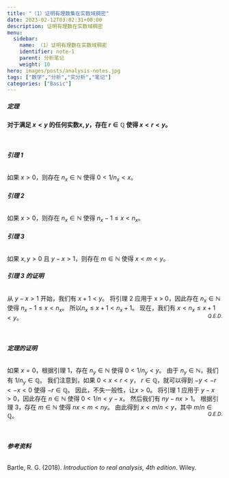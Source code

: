 ```yaml
---
title: "（1）证明有理数集在实数域稠密"
date: 2023-02-12T03:02:31+00:00
description: 证明有理数在实数域稠密
menu:
  sidebar:
    name: （1）证明有理数在实数域稠密
    identifier: note-1
    parent: 分析笔记
    weight: 10
hero: images/posts/analysis-notes.jpg
tags: ["数学","分析","实分析","笔记"]
categories: ["Basic"]
---
```


##### **定理**

**对于满足 $x < y$ 的任何实数$x, y$，存在 $r \in \mathbb{Q}$ 使得 $x < r < y$。**

</br>

###### **引理 1**

如果 $x > 0$，则存在 $n_x \in \mathbb{N}$ 使得 $0 < 1/n_x < x$。

###### **引理 2**

如果 $x > 0$，则存在 $n_x \in \mathbb{N}$ 使得 $n_x - 1 \le x < n_x$。

###### **引理 3**

如果 $x, y > 0$ 且 $y - x > 1$，则存在 $m \in \mathbb{N}$ 使得 $x < m < y$。

###### **引理 3 的证明**

从 $y - x > 1$ 开始，我们有 $x + 1 < y$。 将引理 2 应用于 x > 0，因此存在 $n_x \in \mathbb{N}$ 使得 $n_x - 1 \le x < n_x$。 所以$n_x \le x + 1 < n_x + 1$。 现在，我们有 $x < n_x \le x + 1 < y$。 <span style="float:right;">$_{Q.E.D.}$</span>

</br>

###### **定理的证明**

如果 $x = 0$，根据引理 1，存在 $n_y \in \mathbb{N}$ 使得 $0 < 1/n_y < y$。 由于 $n_y \in \mathbb{N}$，我们有 $1/n_y \in \mathbb{Q}$。
我们注意到，如果 $0 < x < r < y$， $r \in \mathbb{Q}$，就可以得到 $-y < -r < -x < 0$ 使得 $-r \in \mathbb{Q}$。 因此，不失一般性，让$x > 0$。 将引理 1 应用于 $y - x > 0$，因此存在 $n \in \mathbb{N}$ 使得 $0 < 1/n < y - x$。 然后我们有 $ny - nx > 1$。 根据引理 3，存在 $m \in \mathbb{N}$ 使得 $nx < m < ny$。 由此得到 $x < m/n < y$，其中 $m/n \in \mathbb{Q}$。 <span style="float:right;">$_{Q.E.D.}$</span>

</br>

###### **参考资料**

Bartle, R. G. (2018). *Introduction to real analysis, 4th edition*. Wiley. 
